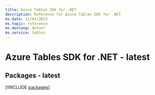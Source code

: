 ```yaml
---
title: Azure Tables SDK for .NET
description: Reference for Azure Tables SDK for .NET
ms.date: 11/03/2023
ms.topic: reference
ms.devlang: dotnet
ms.service: tables
---
```

# Azure Tables SDK for .NET - latest
## Packages - latest
[!INCLUDE [packages](tables-index.md)]